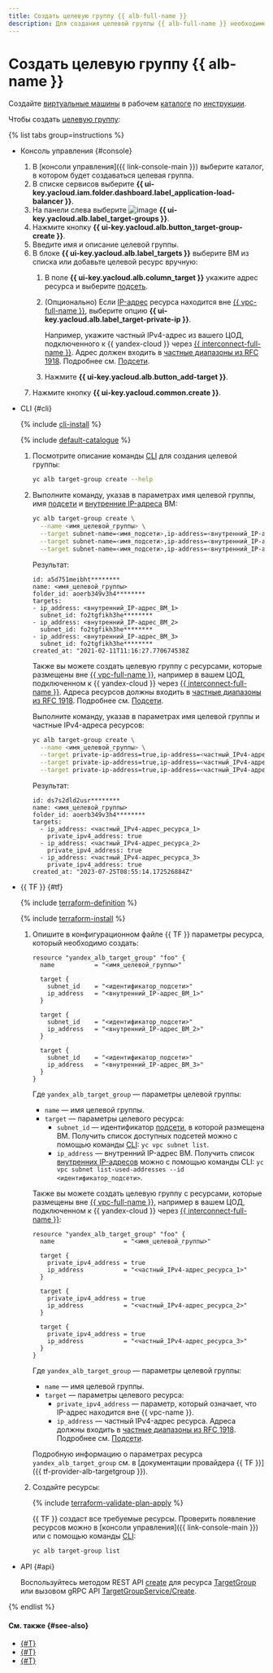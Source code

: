 ```yaml
---
title: Создать целевую группу {{ alb-full-name }}
description: Для создания целевой группы {{ alb-full-name }} необходимо в консоли управления выбрать каталог, в котором будет создаваться целевая группа. В списке сервисов выберите {{ alb-name }}. В меню слева выберите Целевые группы. Нажмите кнопку Создать целевую группу. Введите имя целевой группы. Выберите ВМ. Нажмите кнопку Создать.
---
```


# Создать целевую группу {{ alb-name }}

Создайте [виртуальные машины](../../compute/concepts/vm.md) в рабочем [каталоге](../../resource-manager/concepts/resources-hierarchy.md#folder) по [инструкции](../../compute/operations/index.md#vm-create).

Чтобы создать [целевую группу](../concepts/target-group.md):

{% list tabs group=instructions %}

- Консоль управления {#console}

  1. В [консоли управления]({{ link-console-main }}) выберите каталог, в котором будет создаваться целевая группа.
  1. В списке сервисов выберите **{{ ui-key.yacloud.iam.folder.dashboard.label_application-load-balancer }}**.
  1. На панели слева выберите ![image](../../_assets/console-icons/target.svg) **{{ ui-key.yacloud.alb.label_target-groups }}**.
  1. Нажмите кнопку **{{ ui-key.yacloud.alb.button_target-group-create }}**.
  1. Введите имя и описание целевой группы.
  1. В блоке **{{ ui-key.yacloud.alb.label_targets }}** выберите ВМ из списка или добавьте целевой ресурс вручную:
     1. В поле **{{ ui-key.yacloud.alb.column_target }}** укажите адрес ресурса и выберите [подсеть](../../vpc/concepts/network.md#subnet).
     1. (Опционально) Если [IP-адрес](../../vpc/concepts/address.md) ресурса находится вне [{{ vpc-full-name }}](../../vpc/), выберите опцию **{{ ui-key.yacloud.alb.label_target-private-ip }}**.

        Например, укажите частный IPv4-адрес из вашего ЦОД, подключенного к {{ yandex-cloud }} через [{{ interconnect-full-name }}](../../interconnect/). Адрес должен входить в [частные диапазоны из RFC 1918](https://datatracker.ietf.org/doc/html/rfc1918#section-3). Подробнее см. [Подсети](../../vpc/concepts/network.md#subnet).


     1. Нажмите **{{ ui-key.yacloud.alb.button_add-target }}**.
  1. Нажмите кнопку **{{ ui-key.yacloud.common.create }}**.

- CLI {#cli}

  {% include [cli-install](../../_includes/cli-install.md) %}

  {% include [default-catalogue](../../_includes/default-catalogue.md) %}

  1. Посмотрите описание команды [CLI](../../cli/) для создания целевой группы:

     ```bash
     yc alb target-group create --help
     ```

  1. Выполните команду, указав в параметрах имя целевой группы, имя [подсети](../../vpc/concepts/network.md#subnet) и [внутренние IP-адреса](../../vpc/concepts/address.md#internal-addresses) ВМ:

     ```bash
     yc alb target-group create \
       --name <имя_целевой_группы> \
       --target subnet-name=<имя_подсети>,ip-address=<внутренний_IP-адрес_ВМ_1> \
       --target subnet-name=<имя_подсети>,ip-address=<внутренний_IP-адрес_ВМ_2> \
       --target subnet-name=<имя_подсети>,ip-address=<внутренний_IP-адрес_ВМ_3>
     ```

     Результат:

      ```text
      id: a5d751meibht********
      name: <имя_целевой_группы>
      folder_id: aoerb349v3h4********
      targets:
      - ip_address: <внутренний_IP-адрес_ВМ_1>
        subnet_id: fo2tgfikh3he********
      - ip_address: <внутренний_IP-адрес_ВМ_2>
        subnet_id: fo2tgfikh3he********
      - ip_address: <внутренний_IP-адрес_ВМ_3>
        subnet_id: fo2tgfikh3he********
      created_at: "2021-02-11T11:16:27.770674538Z
      ```

      Также вы можете создать целевую группу с ресурсами, которые размещены вне [{{ vpc-full-name }}](../../vpc/), например в вашем ЦОД, подключенном к {{ yandex-cloud }} через [{{ interconnect-full-name }}](../../interconnect/). Адреса ресурсов должны входить в [частные диапазоны из RFC 1918](https://datatracker.ietf.org/doc/html/rfc1918#section-3). Подробнее см. [Подсети](../../vpc/concepts/network.md#subnet).


      Выполните команду, указав в параметрах имя целевой группы и частные IPv4-адреса ресурсов:

      ```bash
      yc alb target-group create \
        --name <имя_целевой_группы> \
        --target private-ip-address=true,ip-address=<частный_IPv4-адрес_ресурса_1> \
        --target private-ip-address=true,ip-address=<частный_IPv4-адрес_ресурса_2> \
        --target private-ip-address=true,ip-address=<частный_IPv4-адрес_ресурса_3>
      ```

      Результат:

      ```text
      id: ds7s2dld2usr********
      name: <имя_целевой_группы>
      folder_id: aoerb349v3h4********
      targets:
        - ip_address: <частный_IPv4-адрес_ресурса_1>
          private_ipv4_address: true
        - ip_address: <частный_IPv4-адрес_ресурса_2>
          private_ipv4_address: true
        - ip_address: <частный_IPv4-адрес_ресурса_3>
          private_ipv4_address: true
      created_at: "2023-07-25T08:55:14.172526884Z"
      ```

- {{ TF }} {#tf}

  {% include [terraform-definition](../../_tutorials/_tutorials_includes/terraform-definition.md) %}

  {% include [terraform-install](../../_includes/terraform-install.md) %}

  1. Опишите в конфигурационном файле {{ TF }} параметры ресурса, который необходимо создать:

     ```hcl
     resource "yandex_alb_target_group" "foo" {
       name           = "<имя_целевой_группы>"

       target {
         subnet_id    = "<идентификатор_подсети>"
         ip_address   = "<внутренний_IP-адрес_ВМ_1>"
       }

       target {
         subnet_id    = "<идентификатор_подсети>"
         ip_address   = "<внутренний_IP-адрес_ВМ_2>"
       }

       target {
         subnet_id    = "<идентификатор_подсети>"
         ip_address   = "<внутренний_IP-адрес_ВМ_3>"
       }
     }
     ```

     Где `yandex_alb_target_group` — параметры целевой группы:
     * `name` — имя целевой группы.
     * `target` — параметры целевого ресурса:
       * `subnet_id` — идентификатор [подсети](../../vpc/concepts/network.md#subnet), в которой размещена ВМ. Получить список доступных подсетей можно с помощью команды [CLI](../../cli/): `yc vpc subnet list`.
       * `ip_address` — внутренний IP-адрес ВМ. Получить список [внутренних IP-адресов](../../vpc/concepts/address.md#internal-addresses) можно с помощью команды CLI: `yc vpc subnet list-used-addresses --id <идентификатор_подсети>`.

     Также вы можете создать целевую группу с ресурсами, которые размещены вне [{{ vpc-full-name }}](../../vpc), например в вашем ЦОД, подключенном к {{ yandex-cloud }} через [{{ interconnect-full-name }}](../../interconnect/):

     ```hcl
     resource "yandex_alb_target_group" "foo" {
       name                   = "<имя_целевой_группы>"

       target {
         private_ipv4_address = true
         ip_address           = "<частный_IPv4-адрес_ресурса_1>"
       }

       target {
         private_ipv4_address = true
         ip_address           = "<частный_IPv4-адрес_ресурса_2>"
       }

       target {
         private_ipv4_address = true
         ip_address           = "<частный_IPv4-адрес_ресурса_3>"
       }
     }
     ```


     Где `yandex_alb_target_group` — параметры целевой группы:
     * `name` — имя целевой группы.
     * `target` — параметры целевого ресурса:
       * `private_ipv4_address` — параметр, который означает, что IP-адрес находится вне {{ vpc-name }}.
       * `ip_address` — частный IPv4-адрес ресурса. Адреса должны входить в [частные диапазоны из RFC 1918](https://datatracker.ietf.org/doc/html/rfc1918#section-3). Подробнее см. [Подсети](../../vpc/concepts/network.md#subnet).

     Подробную информацию о параметрах ресурса `yandex_alb_target_group` см. в [документации провайдера {{ TF }}]({{ tf-provider-alb-targetgroup }}).
  1. Создайте ресурсы:

     {% include [terraform-validate-plan-apply](../../_tutorials/_tutorials_includes/terraform-validate-plan-apply.md) %}

     {{ TF }} создаст все требуемые ресурсы. Проверить появление ресурсов можно в [консоли управления]({{ link-console-main }}) или с помощью команды [CLI](../../cli/):

     ```bash
     yc alb target-group list
     ```

- API {#api}

  Воспользуйтесь методом REST API [create](../api-ref/TargetGroup/create.md) для ресурса [TargetGroup](../api-ref/TargetGroup/index.md) или вызовом gRPC API [TargetGroupService/Create](../api-ref/grpc/TargetGroup/create.md).

{% endlist %}

#### См. также {#see-also}

* [{#T}](../tutorials/application-load-balancer-website.md)
* [{#T}](../tutorials/logging.md)
* [{#T}](../tutorials/alb-with-ddos-protection/console.md)
